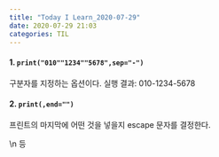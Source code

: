 ```yaml
---
title: "Today I Learn_2020-07-29"
date: 2020-07-29 21:03
categories: TIL
---
```

#### 1. `print("010""1234""5678",sep="-")`


구분자를 지정하는 옵션이다.
실행 결과: 010-1234-5678


#### 2. `print(,end="")`

프린트의 마지막에 어떤 것을 넣을지 escape 문자를 결정한다.


\n 등
